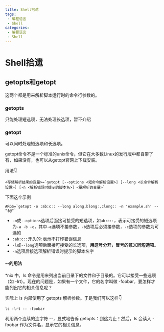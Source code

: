 ```yaml
---
title: Shell拾遗
tags: 
 - 编程语言
 - Shell
categories: 
 - 编程语言
 - Shell
---
```

# Shell拾遗

## getopts和getopt

这两个都是用来解析脚本运行时的命令行参数的。

### getopts

只能处理短选项，无法处理长选项，暂不介绍

### getopt

可以同时处理短选项和长选项。

getopt命令不是一个标准的unix命令，但它在大多数Linux的发行版中都自带了有，如果没有，也可以从getopt官网上下载安装。

用法👇

```shell
<存储解析结果的变量>=`getopt [--options <短命令解析设置>] [--long <长命令解析设置>] [-n <解析错误时提示的脚本名>] <要解析的变量>`
```

下面这个示例

```shell
ARGS=`getopt -o :ab:c:: --long along,blong:,clong:: -n 'example.sh' -- "$@"`
```

* `-o`或`--options`选项后面接可接受的短选项，如`ab:c::`，表示可接受的短选项为`-a -b -c`，其中`-a`选项不接参数，`-b`选项后必须接参数，`-c`选项的参数为可选的
* `:ab:c::`开头的`:`表示不打印错误信息
* `-l`或`--long`选项后面接可接受的长选项，**用逗号分开，冒号的意义同短选项**。
* `-n`选项后接选项解析错误时提示的脚本名字

#### --的用法

*nix 中，ls 命令是用来列出当前目录下的文件和子目录的。它可以接受一些选项（如 -lrt）。现在的问题是，如果有一个文件，它的名字叫做 -foobar，要怎样才能列出它的相关信息呢？

实际上 ls 内部使用了 getopts 解析参数。于是我们可以这样👇

```shell
ls -lrt -- -foobar
```

利用两个连续的连字符 --，显式地告诉 getopts：到这为止！然后，ls 会读入 -foobar 作为文件名，显示它的相关信息。
